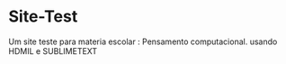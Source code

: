 # Site-Test
Um site teste para materia escolar : Pensamento computacional.
usando HDMIL e SUBLIMETEXT
